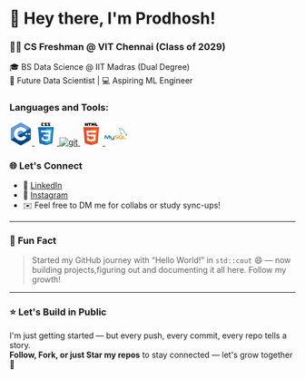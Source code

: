 # 👋 Hey there, I'm Prodhosh!

### 🧑‍💻 CS Freshman @ VIT Chennai (Class of 2029)  
🎓 BS Data Science @ IIT Madras (Dual Degree)  
🚀 Future Data Scientist | 💻 Aspiring ML Engineer 


<h3 align="left">Languages and Tools:</h3>
<p align="left"> <a href="https://www.w3schools.com/cpp/" target="_blank" rel="noreferrer"> <img src="https://raw.githubusercontent.com/devicons/devicon/master/icons/cplusplus/cplusplus-original.svg" alt="cplusplus" width="40" height="40"/> </a> <a href="https://www.w3schools.com/css/" target="_blank" rel="noreferrer"> <img src="https://raw.githubusercontent.com/devicons/devicon/master/icons/css3/css3-original-wordmark.svg" alt="css3" width="40" height="40"/> </a> <a href="https://git-scm.com/" target="_blank" rel="noreferrer"> <img src="https://www.vectorlogo.zone/logos/git-scm/git-scm-icon.svg" alt="git" width="40" height="40"/> </a> <a href="https://www.w3.org/html/" target="_blank" rel="noreferrer"> <img src="https://raw.githubusercontent.com/devicons/devicon/master/icons/html5/html5-original-wordmark.svg" alt="html5" width="40" height="40"/> </a> <a href="https://www.mysql.com/" target="_blank" rel="noreferrer"> <img src="https://raw.githubusercontent.com/devicons/devicon/master/icons/mysql/mysql-original-wordmark.svg" alt="mysql" width="40" height="40"/> </a> </p>


### 🌐 Let's Connect
- 🔗 [LinkedIn](www.linkedin.com/in/prodhosh-vs-b08723368)
- 🔗 [Instagram](https://www.instagram.com/itzprodhosh/)
- ✉️ Feel free to DM me for collabs or study sync-ups!

---

### 🧠 Fun Fact
> Started my GitHub journey with “Hello World!” in `std::cout` 😄 — now building projects,figuring out and documenting it all here. Follow my growth!

---

### ⭐ Let's Build in Public
I'm just getting started — but every push, every commit, every repo tells a story.  
**Follow, Fork, or just Star my repos** to stay connected — let's grow together 🚀
